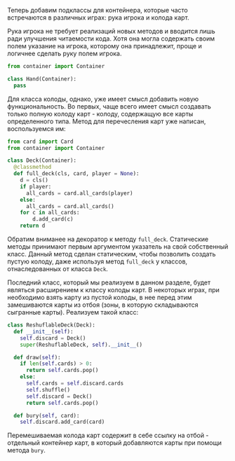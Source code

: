 Теперь добавим подклассы для контейнера, которые часто встречаются в различных играх: рука игрока и колода карт.

Рука игрока не требует реализаций новых методов и вводится лишь ради улучшения читаемости кода. Хотя она могла содержать своим полем указание на игрока, которому она принадлежит, проще и логичнее сделать руку полем игрока.

```py
from container import Container

class Hand(Container):
  pass
```

Для класса колоды, однако, уже имеет смысл добавить новую функциональность. Во первых, чаще всего имеет смысл создавать только полную колоду карт - колоду, содержащую все карты определенного типа. Метод для перечесления карт уже написан, воспользуемся им:

```py
from card import Card
from container import Container

class Deck(Container):
  @classmethod
  def full_deck(cls, card, player = None):
    d = cls()
    if player:
      all_cards = card.all_cards(player)
    else:
      all_cards = card.all_cards()
    for c in all_cards:
        d.add_card(c)
    return d
```

Обратим вниманее на декоратор к методу `full_deck`. Статические методы принимают первым аргументом указатель на свой собственный класс. Данный метод сделан статическим, чтобы позволить создать пустую колоду, даже используя метод `full_deck` у классов, отнаследованных от класса `Deck`.

Последний класс, который мы реализуем в данном разделе, будет являться расширением к классу колоды карт. В некоторых играх, при необходимо взять карту из пустой колоды, в нее перед этим замешиваются карты из отбоя \(зоны, в которую складываются сыгранные карты\). Реализуем такой класс:

```py
class ReshuflableDeck(Deck):
  def __init__(self):
    self.discard = Deck()
    super(ReshuflableDeck, self).__init__()

  def draw(self):
    if len(self.cards) > 0:
      return self.cards.pop()
    else:
      self.cards = self.discard.cards
      self.shuffle()
      self.discard = Deck()
      return self.cards.pop()

  def bury(self, card):
    self.discard.add_card(card)
```

Перемешиваемая колода карт содержит в себе ссылку на отбой - отдельный контейнер карт, в который добавляются карты при помощи метода `bury`.

